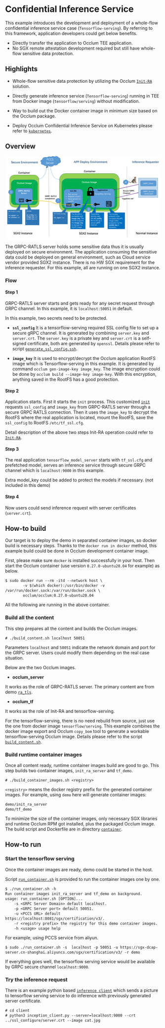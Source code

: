 # Confidential Inference Service

This example introduces the development and deployment of a whole-flow confidential inference service case (`Tensorflow-serving`). By referring to this framework, application developers could get below benefits.

* Directly transfer the application to Occlum TEE application.
* No SGX remote attestation development required but still have whole-flow sensitive data protection.

## Highlights

* Whole-flow sensitive data protection by utilizing the Occlum [`Init-RA`](../demos/remote_attestation/init_ra_flow/) solution.

* Directly generate inference service (`Tensorflow-serving`) running in TEE from Docker image (`tensorflow/serving`) without modification.

* Way to build out the Docker container image in minimum size based on the Occlum package.

* Deploy Occlum Confidential Inference Service on Kubernetes please refer to [`kubernetes`](./kubernetes/).

## Overview

![Arch Overview](./overview.png)

The GRPC-RATLS server holds some sensitive data thus it is usually deployed on secure environment. The application consuming the sensitive data could be deployed on general environment, such as Cloud service vendor provided SGX2 instance. There is no HW SGX requirement for the inference requester. For this example, all are running on one SGX2 instance.

### Flow

#### Step 1

GRPC-RATLS server starts and gets ready for any secret request through GRPC channel. In this example, it is `localhost:50051` in default.

In this example, two secrets need to be protected.

* **`ssl_config`**
It is a tensorflow-serving required SSL config file to set up a secure gRPC channel. It is generated by combining `server.key` and `server.crt`. The `server.key` is a private key and `server.crt` is a self-signed certificate, both are generated by `openssl`. Details please refer to script [`generate_ssl_config.ssh`](./generate_ssl_config.sh).

* **`image_key`**
It is used to encrypt/decrypt the Occlum application RootFS image which is Tensorflow-serving in this example. It is generated by command `occlum gen-image-key image_key`. The image encryption could be done by `occlum build --image-key image-key`. With this encryption, anything saved in the RootFS has a good protection.

#### Step 2

Application starts. First it starts the `init` process. This customized [`init`](./init_ra/) requests `ssl_config` and `image_key` from GRPC-RATLS server through a secure GRPC RATLS connection. Then it uses the `image_key` to decrypt the RootFS where the real application is located, mount the RootFS, save the `ssl_config` to RootFS `/etc/tf_ssl.cfg`.

Detail description of the above two steps Init-RA operation could refer to [`Init-RA`](../demos/remote_attestation/init_ra_flow/).

#### Step 3

The real application `tensorflow_model_server` starts with `tf_ssl.cfg` and prefetched model, serves an inference service through secure GRPC channel which is `localhost:9000` in this example.

Extra model_key could be added to protect the models if necessary. (not included in this demo)

#### Step 4

Now users could send inference request with server certificates (`server.crt`).

## How-to build

Our target is to deploy the demo in separated container images, so docker build is necessary steps. Thanks to the `docker run in docker` method, this example build could be done in Occlum development container image.

First, please make sure `docker` is installed successfully in your host. Then start the Occlum container (use version `0.27.0-ubuntu20.04` for example) as below.
```
$ sudo docker run --rm -itd --network host \
        -v $(which docker):/usr/bin/docker -v /var/run/docker.sock:/var/run/docker.sock \
        occlum/occlum:0.27.0-ubuntu20.04
```

All the following are running in the above container.

### Build all the content

This step prepares all the content and builds the Occlum images.

```
# ./build_content.sh localhost 50051
```

Parameters `localhost` and `50051` indicate the network domain and port for the GRPC server.
Users could modify them depending on the real case situation.

Below are the two Occlum images.

* **occlum_server**

It works as the role of GRPC-RATLS server.
The primary content are from demo [`ra_tls`](../demos/ra_tls).

* **occlum_tf**

It works as the role of Init-RA and tensorflow-serving.

For the tensorflow-serving, there is no need rebuild from source, just use the one from docker image `tensorflow/serving`. This example combines the docker image export and Occlum `copy_bom` tool to generate a workable tensorflow-serving Occlum image. Details please refer to the script [`build_content.sh`](./build_content.sh).

### Build runtime container images

Once all content ready, runtime container images build are good to go.
This step builds two container images, `init_ra_server` and `tf_demo`.
```
# ./build_container_images.sh <registry>
```

`<registry>` means the docker registry prefix for the generated container images.
For example, using `demo` here will generate container images:
```
demo/init_ra_server
demo/tf_demo
```

To minimize the size of the container images, only necessary SGX libraries and runtime Occlum RPM got installed, plus the packaged Occlum image. The build script and Dockerfile are in directory [`container`](./container/).

## How-to run

### Start the tensorflow serving

Once the container images are ready, demo could be started in the host.

Script [`run_container.sh`](./run_container.sh) is provided to run the container images one by one.
```
$ ./run_container.sh -h
Run container images init_ra_server and tf_demo on background.
usage: run_container.sh [OPTION]...
    -s <GRPC Server Domain> default localhost.
    -p <GRPC Server port> default 50051.
    -u <PCCS URL> default https://localhost:8081/sgx/certification/v3/.
    -r <registry prefix> the registry for this demo container images.
    -h <usage> usage help
```

For example, using PCCS service from aliyun.
```
$ sudo ./run_container.sh -s  localhost -p 50051 -u https://sgx-dcap-server.cn-shanghai.aliyuncs.com/sgx/certification/v3/ -r demo
```

If everything goes well, the tensorflow serving service would be available by GRPC secure channel `localhost:9000`.

### Try the inference request

There is an example python based [`inference client`](./client/inception_client.py) which sends a picture to tensorflow serving service to do inference with previously generated server certificate.

```
# cd client
# python3 inception_client.py --server=localhost:9000 --crt ../ssl_configure/server.crt --image cat.jpg
```
